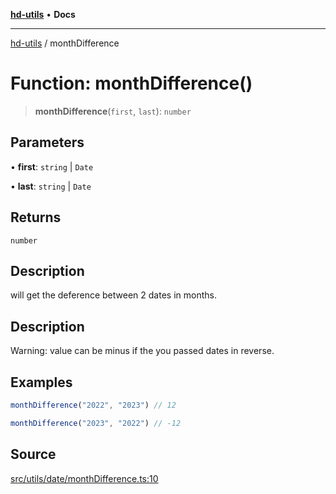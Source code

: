 [**hd-utils**](../README.md) • **Docs**

***

[hd-utils](../globals.md) / monthDifference

# Function: monthDifference()

> **monthDifference**(`first`, `last`): `number`

## Parameters

• **first**: `string` \| `Date`

• **last**: `string` \| `Date`

## Returns

`number`

## Description

will get the deference between 2 dates in months.

## Description

Warning: value can be minus if the you passed dates in reverse.

## Examples

```ts
monthDifference("2022", "2023") // 12
```

```ts
monthDifference("2023", "2022") // -12
```

## Source

[src/utils/date/monthDifference.ts:10](https://github.com/AhmadHddad/h-utils/blob/5c76ff5de068cee019fc632d9da2e395721bb48f/src/utils/date/monthDifference.ts#L10)
